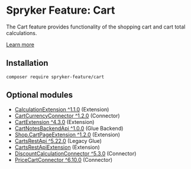 # Spryker Feature: Cart

The Cart feature provides functionality of the shopping cart and cart total calculations.

[Learn more](https://docs.spryker.com/docs/pbc/all/cart-and-checkout/202204.0/base-shop/cart-feature-overview/cart-feature-overview.html)

## Installation

```
composer require spryker-feature/cart
```

## Optional modules
- [CalculationExtension ^1.1.0](https://github.com/spryker/calculation-extension) (Extension)
- [CartCurrencyConnector ^1.2.0](https://github.com/spryker/cart-currency-connector) (Connector)
- [CartExtension ^4.3.0](https://github.com/spryker/cart-extension) (Extension)
- [CartNotesBackendApi ^1.0.0](https://github.com/spryker/cart-notes-backend-api) (Glue Backend)
- [Shop.CartPageExtension ^1.2.0](https://github.com/spryker-shop/cart-page-extension) (Extension)
- [CartsRestApi ^5.22.0](https://github.com/spryker/carts-rest-api) (Legacy Glue)
- [CartsRestApiExtension](https://github.com/spryker/carts-rest-api-extension) (Extension)
- [DiscountCalculationConnector ^5.3.0](https://github.com/spryker/discount-calculation-connector) (Connector)
- [PriceCartConnector ^6.10.0](https://github.com/spryker/price-cart-connector) (Connector)
